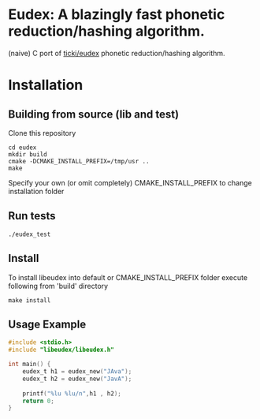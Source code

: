 # Eudex: A blazingly fast phonetic reduction/hashing algorithm.
(naive) C port of [ticki/eudex](https://github.com/ticki/eudex) phonetic reduction/hashing algorithm.


# Installation
## Building from source (lib and test)
Clone this repository
```
cd eudex
mkdir build
cmake -DCMAKE_INSTALL_PREFIX=/tmp/usr ..
make
```

Specify your own (or omit completely) CMAKE_INSTALL_PREFIX to change installation folder

## Run tests
```
./eudex_test
```

## Install
To install libeudex into default or CMAKE_INSTALL_PREFIX folder execute following from 'build' directory
```
make install
```

## Usage Example

```c
#include <stdio.h>
#include "libeudex/libeudex.h"

int main() {
    eudex_t h1 = eudex_new("JAva");
    eudex_t h2 = eudex_new("JavA");
    
    printf("%lu %lu/n",h1 , h2);
    return 0;
}
```
